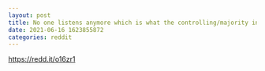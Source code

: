 ```yaml
--- 
layout: post 
title: No one listens anymore which is what the controlling/majority investors; Igdaloff, Amster, Tilson/Gillman/Eberwein and their 3 Board Appointees (Pointer, Keddie, Eriksen) Edens, Friedman, Wallis/Finke aka MassMutual Barings and SoftBank, White Mountains Frank Bazos aimed to achieve. Ripen Ch 11 and 
date: 2021-06-16 1623855872 
categories: reddit 
--- 
```

https://redd.it/o16zr1